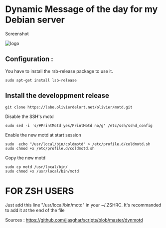 # Dynamic Message of the day for my Debian server

Screenshot

![logo](https://framagit.org/draconis/motd/blob/master/screen_shot.jpg "Screenshot_blank")

## Configuration :

 You have to install the rsb-release package to use it.

 ```
 sudo apt-get install lsb-release
 ```

## Install the developpment release

```
git clone https://labo.olivierdelort.net/olivier/motd.git
```

Disable the SSH's motd

```
sudo sed -i 's/#PrintMotd yes/PrintMotd no/g' /etc/ssh/sshd_config
```

Enable the new motd at start session

```
sudo  echo "/usr/local/bin/coldmotd" > /etc/profile.d/coldmotd.sh
sudo chmod +x /etc/profile.d/coldmotd.sh
```

Copy the new motd

```
sudo cp motd /usr/local/bin/
sudo chmod +x /usr/local/bin/motd
```
# FOR ZSH USERS

Just add this line "/usr/local/bin/motd" in your ~/.ZSHRC. It's recommanded to add it at the end of the file



Sources : https://github.com/jjasghar/scripts/blob/master/dynmotd
